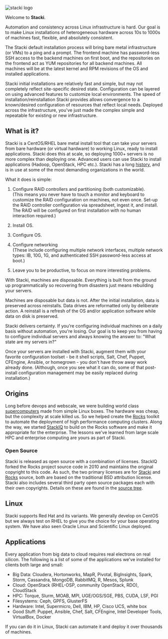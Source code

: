 ![stacki logo](https://github.com/StackIQ/stacki/blob/master/logo.png?raw=true)

Welcome to **Stacki**.

Automation and consistency across Linux infrastructure is hard. Our goal is to make Linux installations of heterogeneous hardware across 10s to 1000s of machines fast, flexible, and absolutely consistent.

The Stacki default installation process will bring bare metal infrastructure (or VMs) to a ping and a prompt. The frontend machine has password-less SSH access to the backend machines on first boot, and the repositories on the frontend act as YUM repositories for all backend machines. All machines will be at the latest kernel and RPM revisions of the OS and installed applications.

Stacki initial installations are relatively fast and simple, but may not completely reflect site-specific desired state. Configuration can be layered on using advanced features to customize local environments. The speed of installation/reinstallation Stacki provides allows convergence to a known/desired configuration of resources that reflect local needs. Deployed across the infrastructure, you've just made the complex simple and repeatable for existing or new infrastructure.

## What is it?

Stacki is a CentOS/RHEL bare metal install tool that can take your servers from bare hardware (or virtual hardware) to working Linux, ready to install applications.
Stacki does this at scale, so deploying 1000+ servers is no more complex than deploying one.
Advanced users can use Stacki to install applications (Hadoop, OpenStack, HPC etc.).
Stacki has a long [history](#origins), and is in use at some of the most demanding organizations in the world.

What it does is simple:

1. Configure RAID controllers and partitioning (both customizable).  
(This means you never have to touch a monitor and keyboard to customize the RAID configuration on machines, not even once. Set-up the RAID controller configuration via spreadsheet, ingest it, and install. The RAID will be configured on first installation with no human interaction required.)

2. Install OS.

3. Configure OS.

4. Configure networking  
(These include configuring multiple network interfaces, multiple network types: IB, 10G, 1G, and authenticated SSH password-less access at boot.)

5. Leave you to be productive, to focus on more interesting problems.

With Stacki, machines are disposable.
Everything is built from the ground up programmatically so recovering from disasters just means rebuilding your servers. 

Machines are disposable but data is not. After the initial installation, data is preserved across reinstalls. Data drives are reformatted only by deliberate action. A reinstall is a refresh of the OS and/or application software while data on disk is preserved. 

Stacki delivers certainty. If you're configuring individual machines on a daily basis without automation, you're losing. Our goal is to keep you from having to configure individual servers and always knowing the answer to: "What state are my servers in?"

Once your servers are installed with Stacki, augment them with your favorite configuration toolset - be it shell scripts, Salt, Chef, Puppet, CFEngine, Ansible, or homegrown - you don't have throw away work already done. (Although, once you see what it can do, some of that post-install configuration management may be easily replaced during installation.) 

## Origins

Long before devops and webscale, we were building world class [supercomputers](http://www.sdsc.edu) made from simple Linux boxes.
The hardware was cheap, but the complexity at scale killed us.
So we helped create the [Rocks](http://www.rocksclusters.org) toolkit to automate the deployment of high performance computing clusters.
Along the way, we started [StackIQ](http://www.stackiq.com) to build on the Rocks software and make it appropriate for the enterprise.
The lessons we've learned from large scale HPC and enterprise computing are yours as part of Stacki.

### Open Source<a name="license"></a>

Stacki is released as open source with a combination of licenses.
StackIQ forked the Rocks project source code in 2010 and maintains the original copyright to this code.
As such, the two primary licenses are for [Stacki](Stacki-License) and [Rocks](Rocks-License) source,
both are based on the traditional BSD attribution license.
Stacki also includes several third party open source packages each with their own copyrights.
Details on these are found in the [source tree](https://github.com/StackIQ/stacki).


## Linux

Stacki supports Red Hat and its variants.
We generally develop on CentOS but we always test on RHEL to give you the choice for your base operating system. We have also seen Oracle Linux and Scientific Linux deployed.

## Applications

Every application from big data to cloud requires real electrons on real
silicon.
The following is a list of some of the applications we've installed for
clients both large and small:

* Big Data: Cloudera, Hortonworks, MapR, Pivotal, BigInsights, Spark, Storm, Cassandra, MongoDB, RabbitMQ, R, Mesos, Splunk
* Cloud: OpenStack (RHEL-OSP, community OpenStack, RDO), CloudStack
* HPC: Torque, Slurm, MOAB, MPI, UGE/OGS/SGE, PBS, CUDA, LSF, PGI
* Filesystems: Ceph, GPFS, GlusterFS
* Hardware: Intel, Supermicro, Dell, IBM, HP, Cisco UCS, white box
* Good Stuff: Puppet, Ansible, Chef, Salt, CFEngine, Intel Developer Tools, VirtualBox, Docker

If you can do it in Linux, Stacki can automate it and deploy it over thousands
of machines. 


